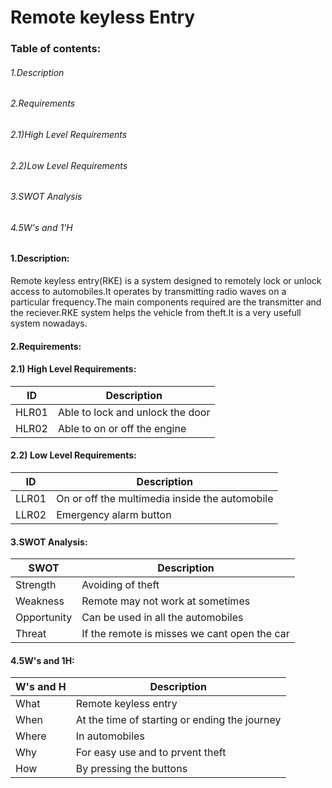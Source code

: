 # Remote keyless Entry

### Table of contents:
###### 1.Description
###### 2.Requirements
######   2.1)High Level Requirements
######   2.2)Low Level Requirements
###### 3.SWOT Analysis
###### 4.5W's and 1'H
  
  
#### 1.Description:
Remote keyless entry(RKE) is a system designed to remotely lock or unlock access to automobiles.It operates by transmitting radio waves on a particular frequency.The main components required are the transmitter and the reciever.RKE system helps the vehicle from theft.It is a very usefull system nowadays.
#### 2.Requirements:
#### 2.1) High Level Requirements:
| ID | Description |
| -- | --- |
| HLR01 | Able to lock and unlock the door |
| HLR02 | Able to on or off the engine |
#### 2.2) Low Level Requirements:
| ID | Description |
| --- | --- |
| LLR01 | On or off the multimedia inside the automobile |
| LLR02 | Emergency alarm button |
#### 3.SWOT Analysis:
| SWOT | Description |
| --- | --- |
| Strength | Avoiding of theft |
| Weakness | Remote may not work at sometimes |
| Opportunity | Can be used in all the automobiles |
| Threat | If the remote is misses we cant open the car |
#### 4.5W's and 1H:
| W's and H | Description |
| --- | --- |
| What | Remote keyless entry |
| When | At the time of starting or ending the journey |
| Where | In automobiles |
| Why | For easy use and to prvent theft |
| How | By pressing the buttons |
